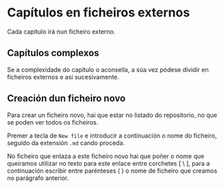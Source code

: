 # Capítulos en ficheiros externos

Cada capítulo irá nun ficheiro externo.

## Capítulos complexos

Se a complexidade do capítulo o aconsella, a súa vez pódese dividir en ficheiros externos e así sucesivamente.

## Creación dun ficheiro novo

Para crear un ficheiro novo, hai que estar no listado do repositorio, no que se poden ver todos os ficheiros.

Premer a tecla de  `New file` e introducir a continuación o nome do ficheiro, seguido da extensión `.md` cando proceda.

No ficheiro que enlaza a este ficheiro novo hai que poñer o nome que queiramos utilizar no texto para este enlace entre corchetes \[ \ \], para a continuación escribir entre parénteses ( ) o nome de ficheiro que creamos no parágrafo anterior. 

